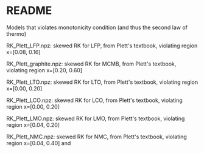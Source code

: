 # README

Models that violates monotonicity condition (and thus the second law of thermo)



RK_Plett_LFP.npz: skewed RK for LFP, from Plett's textbook, violating region x=[0.08, 0.16]

RK_Plett_graphite.npz: skewed RK for MCMB, from Plett's textbook, violating region x=[0.20, 0.60]

RK_Plett_LTO.npz: skewed RK for LTO, from Plett's textbook, violating region x=[0.00, 0.20]

RK_Plett_LCO.npz: skewed RK for LCO, from Plett's textbook, violating region x=[0.00, 0.20]

RK_Plett_LMO.npz: skewed RK for LMO, from Plett's textbook, violating region x=[0.04, 0.20]

<!-- RK_Plett_NCA.npz: skewed RK for NCA, from Plett's textbook, violating region x=[0.10, 0.20]  # this fit is probably problematic itself, it's so off -->

RK_Plett_NMC.npz: skewed RK for NMC, from Plett's textbook, violating region x=[0.04, 0.40] and 




